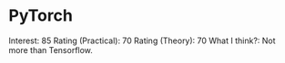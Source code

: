 # PyTorch

Interest: 85
Rating (Practical): 70
Rating (Theory): 70
What I think?: Not more than Tensorflow.